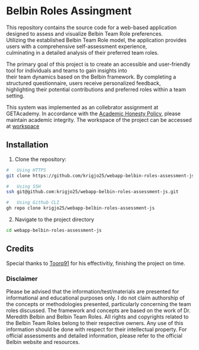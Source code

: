 # Belbin Roles Assingment
This repository contains the source code for a web-based application designed to assess and visualize Belbin Team Role preferences.<br>
Utilizing the established Belbin Team Role model, the application provides users with a comprehensive self-assessment experience,<br>
culminating in a detailed analysis of their preferred team roles.

The primary goal of this project is to create an accessible and user-friendly tool for individuals and teams to gain insights into<br>
their team dynamics based on the Belbin framework. By completing a structured questionnaire, users receive personalized feedback,<br>
highlighting their potential contributions and preferred roles within a team setting. <br>

This system was implemented as an collebrator assignment at GETAcademy.
In accordance with the [Academic Honesty Policy](https://cs50.harvard.edu/x/2023/honesty/), please maintain academic integrity.
The workspace of the project can be accessed at [workspace](https://trello.com/b/iCUCuGgj/belbin)

## Installation
1. Clone the repository:
```sh
#   Using HTTPS
git clone https://github.com/krigjo25/webapp-belbin-roles-assessment-js.git

#   Using SSH
ssh git@github.com:krigjo25/webapp-belbin-roles-assessment-js.git

#   Using Github CLI
gh repo clone krigjo25/webapp-belbin-roles-assessment-js
```

2. Navigate to the project directory
```sh
cd webapp-belbin-roles-assessment-js
```
## Credits

Special thanks to 
[Toorq91](https://github.com/Toorq91) for his effectivitiy, finishing the project on time.

### Disclaimer
Please be advised that the  information/test/materials are presented for informational and educational purposes only. I do not claim authorship of the concepts or methodologies presented, particularly concerning the team roles discussed. The framework and concepts are based on the work of Dr. Meredith Belbin and Belbin Team Roles. All rights and copyrights related to the Belbin Team Roles belong to their respective owners. Any use of this information should be done with respect for their intellectual property. For official assessments and detailed information, please refer to the official Belbin website and resources.

